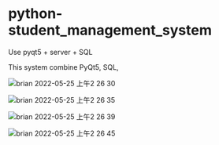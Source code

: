 # python-student_management_system
Use pyqt5 + server + SQL 

This system combine PyQt5, SQL, 




![brian 2022-05-25 上午2 26 30](https://user-images.githubusercontent.com/86283442/170106381-b8cd25e5-72d1-4e67-9ed0-608cb2058f78.png)

![brian 2022-05-25 上午2 26 35](https://user-images.githubusercontent.com/86283442/170106385-94085b6c-899b-4e27-b219-a038812c25ce.png)

![brian 2022-05-25 上午2 26 39](https://user-images.githubusercontent.com/86283442/170106389-8806513f-6796-440c-a5fa-a93dfb2a325a.png)

![brian 2022-05-25 上午2 26 45](https://user-images.githubusercontent.com/86283442/170106396-a852592c-b795-4caf-8590-0e392ead44dc.png)
